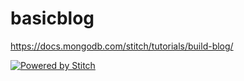 
# basicblog

https://docs.mongodb.com/stitch/tutorials/build-blog/

[![Powered by Stitch](http://badge.learnstitch.com/?appid=blogtutorial-npmlx)](http://cloud.mongodb.com)
